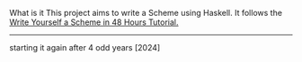 What is it 
This project aims to write a Scheme using Haskell. It follows the [Write Yourself a Scheme in 48 Hours Tutorial.](https://en.wikibooks.owrg/wiki/Write_Yourself_a_Scheme_in_48_Hours)

---

starting it again after 4 odd years [2024]

